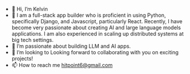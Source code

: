 - 👋 Hi, I’m Kelvin
- 👀  I am a full-stack app builder who is proficient in using Python, specifically Django, and Javascript, particularly React. Recently, I have become very passionate about creating AI and large language models applications. I am also experienced in scaling up distributed systems at big tech settings. 
- 🌱 I’m passionate about building LLM and AI apps.
- 💞️ I’m looking to Looking forward to collaborating with you on exciting projects!
- 📫 How to reach me hitpoint6@gmail.com

<!---
hitpoint6/hitpoint6 is a ✨ special ✨ repository because its `README.md` (this file) appears on your GitHub profile.
You can click the Preview link to take a look at your changes.
--->
